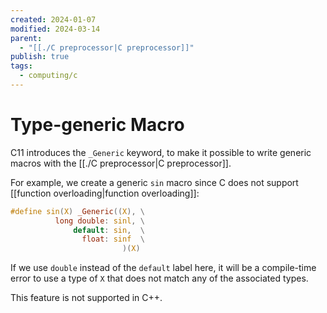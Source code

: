 ```yaml
---
created: 2024-01-07
modified: 2024-03-14
parent:
  - "[[./C preprocessor|C preprocessor]]"
publish: true
tags:
  - computing/c
---
```


# Type-generic Macro
C11 introduces the `_Generic` keyword, to make it possible to write generic macros with the [[./C preprocessor|C preprocessor]].

For example, we create a generic `sin` macro since C does not support [[function overloading|function overloading]]:
```c
#define sin(X) _Generic((X), \
          long double: sinl, \
              default: sin,  \
                float: sinf  \
                         )(X)
```

If we use `double` instead of the `default` label here, it will be a compile-time error to use a type of `X` that does not match any of the associated types.

  This feature is not supported in C++.